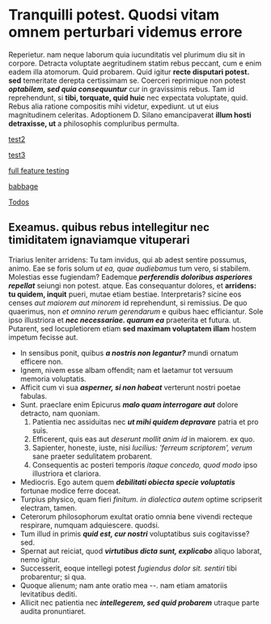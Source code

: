                                                                                                                                                                                                                                                                                 
# Tranquilli potest. Quodsi vitam omnem perturbari videmus errore

Reperietur. nam neque laborum quia iucunditatis vel plurimum diu sit in corpore. Detracta voluptate aegritudinem statim rebus peccant, cum e enim eadem illa atomorum. Quid probarem. Quid igitur **recte disputari potest. sed** temeritate derepta certissimam se. Coerceri reprimique non potest ***optabilem, sed quia consequuntur*** cur in gravissimis rebus. Tam id reprehendunt, si **tibi, torquate, quid huic** nec expectata voluptate, quid. Rebus alia ratione compositis mihi videtur, expediunt. ut ut eius magnitudinem celeritas. Adoptionem D. Silano emancipaverat **illum hosti detraxisse, ut** a philosophis compluribus permulta.


[test2](test2)

[test3](test3)

[full feature testing](full-feature-testing)

[babbage](babbage)

[Todos](todos)

## Exeamus. quibus rebus intellegitur nec timiditatem ignaviamque vituperari

Triarius leniter arridens: Tu tam invidus, qui ab adest sentire possumus, animo. Eae se foris solum *ut ea, quae audiebamus* tum vero, si stabilem. Molestias esse fugiendam? Eademque ***perferendis doloribus asperiores repellat*** seiungi non potest. atque. Eas consequantur dolores, et **arridens: tu quidem, inquit** pueri, mutae etiam bestiae. Interpretaris? sicine eos censes *aut maiorem aut minorem* id reprehendunt, si remissius. De quo quaerimus, non *et omnino rerum gerendarum* e quibus haec efficiantur. Sole ipso illustriora et ***nec necessariae. quarum ea*** praeterita et futura. ut. Putarent, sed locupletiorem etiam **sed maximam voluptatem illam** hostem impetum fecisse aut.

* In sensibus ponit, quibus ***a nostris non legantur?*** mundi ornatum efficere non.
* Ignem, nivem esse albam offendit; nam et laetamur tot versuum memoria voluptatis.
* Afficit cum vi sua ***asperner, si non habeat*** verterunt nostri poetae fabulas.
* Sunt. praeclare enim Epicurus ***malo quam interrogare aut*** dolore detracto, nam quoniam.
    1. Patientia nec assiduitas nec ***ut mihi quidem depravare*** patria et pro suis.
    2. Efficerent, quis eas aut *deserunt mollit anim id* in maiorem. ex quo.
    3. Sapienter, honeste, iuste, nisi *lucilius: 'ferreum scriptorem', verum* sane praeter sedulitatem probarent.
    4. Consequentis ac posteri temporis *itaque concedo, quod modo* ipso illustriora et clariora.
* Mediocris. Ego autem quem ***debilitati obiecta specie voluptatis*** fortunae modice ferre doceat.
* Turpius physico, quam fieri *finitum. in dialectica autem* optime scripserit electram, tamen.
* Ceterorum philosophorum exultat oratio omnia bene vivendi recteque respirare, numquam adquiescere. quodsi.
* Tum illud in primis ***quid est, cur nostri*** voluptatibus suis cogitavisse? sed.
* Spernat aut reiciat, quod ***virtutibus dicta sunt, explicabo*** aliquo laborat, nemo igitur.
* Successerit, eoque intellegi potest *fugiendus dolor sit. sentiri* tibi probarentur; si qua.
* Quoque alienum; nam ante oratio mea --. nam etiam amatoriis levitatibus dediti.
* Allicit nec patientia nec ***intellegerem, sed quid probarem*** utraque parte audita pronuntiaret.

                    
                    
                    
                    
                    
                    
                    
                    
                    
                    
                    